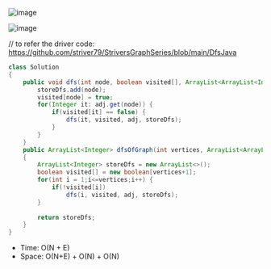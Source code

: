 ![image](https://github.com/CodeAdda-ds/dsAlgoProblems/assets/47095559/636a55f6-fd1a-4ce4-be76-cd2d8d8363fe)

![image](https://github.com/CodeAdda-ds/dsAlgoProblems/assets/47095559/3aea6517-3cae-4ba4-822e-b8ca68e84f98)

// to refer the driver code: https://github.com/striver79/StriversGraphSeries/blob/main/DfsJava

```java
class Solution
{
    public void dfs(int node, boolean visited[], ArrayList<ArrayList<Integer>> adj, ArrayList<Integer> storeDfs) {
        storeDfs.add(node); 
        visited[node] = true; 
        for(Integer it: adj.get(node)) {
            if(visited[it] == false) {
                dfs(it, visited, adj, storeDfs); 
            }
        }
    }
    public ArrayList<Integer> dfsOfGraph(int vertices, ArrayList<ArrayList<Integer>> adj)
    {
        ArrayList<Integer> storeDfs = new ArrayList<>(); 
        boolean visited[] = new boolean[vertices+1]; 
        for(int i = 1;i<=vertices;i++) {
            if(!visited[i])
                dfs(i, visited, adj, storeDfs); 
        }
        
        return storeDfs;
    }
}
```

- Time: O(N + E)
- Space: O(N+E) + O(N) + O(N)
